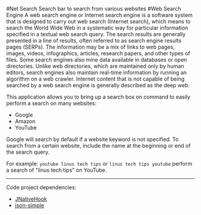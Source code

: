 #Net Search
Search bar to search from various websites
#Web Search Engine 
A web search engine or Internet search engine is a software system that is designed to carry out web search (Internet search), which means to search the World Wide Web in a systematic way for particular information specified in a textual web search query. The search results are generally presented in a line of results, often referred to as search engine results pages (SERPs). The information may be a mix of links to web pages, images, videos, infographics, articles, research papers, and other types of files. Some search engines also mine data available in databases or open directories. Unlike web directories, which are maintained only by human editors, search engines also maintain real-time information by running an algorithm on a web crawler. Internet content that is not capable of being searched by a web search engine is generally described as the deep web.

This application allows you to bring up a search box on command to easily perform a search on many websites:
- Google
- Amazon
- YouTube

Google will search by default if a website keyword is not specified. To search from a certain website, include the name at the beginning or end of the search query.

For example: `youtube linus tech tips` or `linus tech tips youtube` perform a search of "linus tech tips" on YouTube.

------------

Code project dependencies:
- [JNativeHook](https://github.com/kwhat/jnativehook "JNativeHook")
- [json-simple](https://code.google.com/archive/p/json-simple/ "json-simple")

